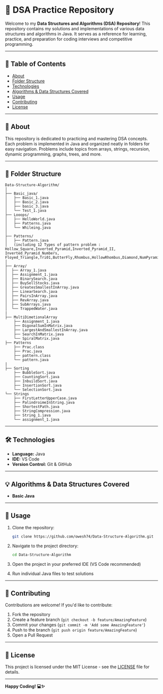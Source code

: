 ﻿# 🚀 DSA Practice Repository

Welcome to my **Data Structures and Algorithms (DSA) Repository**! This repository contains my solutions and implementations of various data structures and algorithms in Java. It serves as a reference for learning, practice, and preparation for coding interviews and competitive programming.

---

## 📝 Table of Contents

- [About](#-about)
- [Folder Structure](#-folder-structure)
- [Technologies](#-technologies)
- [Algorithms & Data Structures Covered](#-algorithms--data-structures-covered)
- [Usage](#-usage)
- [Contributing](#-contributing)
- [License](#-license)

---

## 📖 About

This repository is dedicated to practicing and mastering DSA concepts. Each problem is implemented in Java and organized neatly in folders for easy navigation. Problems include topics from arrays, strings, recursion, dynamic programming, graphs, trees, and more.

---

## 📂 Folder Structure

```
Data-Structure-Algorithm/
│
├── Basic_java/
│   ├── Basic_1.java
│   ├── Basic_2.java
│   ├── basic_3.java
│   └── Test_1.java
├── Looops/
│   ├── HelloWorld.java
│   ├── Patterns.java
│   └── Whileing.java
│
├── Patterns/
│   ├── Pattern.java
│   (including 12 Types of pattern problem :  Hollow_Square,Inverted_Pyramid,Inverted_Pyramid_II, Inverted_Pyramid_Numbers, Floyed_Triangle,Tri01,ButterFly,Rhombus,HollowRhombus,Diamond,NumPyramid,PalindromicPyramid)
│
├── Array/
│  ├── Array_1.java
│  ├── Assignment_1.java
│  ├── BinarySearch.java
│  ├── BuySellStocks.java
│  ├── GreatesSmallestInArray.java
│  ├── LinearSearch.java
│  ├── PairsInArray.java
│  ├── RevArray.java
│  ├── SubArrays.java
│  └── TrappedWater.java
|
├── MultiDimetionalArray
    ├── Assignment_1.java
    ├── DigonalSumInMatrix.java
    ├── LargestAndSmallestInArray.java
    ├── SearchInMatrix.java
    └── SpiralMatrix.java
├── Patterns
    ├── Prac.class
    ├── Prac.java
    ├── pattern.class
    └── pattern.java
|
├── Sorting
    ├── BubbleSort.java
    ├── CountingSort.java
    ├── InbuildSort.java
    ├── InsertionSort.java
    └── SelectionSort.java
└── Strings
    ├── FirstLetterUpperCase.java
    ├── PalindroimeInString.java
    ├── ShortestPath.java
    ├── StringCompression.java
    ├── String_1.java
    └── assignment_1.java

```

---

## 🛠 Technologies

- **Language:** Java
- **IDE:** VS Code
- **Version Control:** Git & GitHub

---

## 💡 Algorithms & Data Structures Covered

- **Basic Java**

---

## 🚀 Usage

1. Clone the repository:
   ```bash
   git clone https://github.com/owesh74/Data-Structure-Algorithm.git
   ```

2. Navigate to the project directory:
   ```bash
   cd Data-Structure-Algorithm
   ```

3. Open the project in your preferred IDE (VS Code recommended)

4. Run individual Java files to test solutions

---

## 🤝 Contributing

Contributions are welcome! If you'd like to contribute:

1. Fork the repository
2. Create a feature branch (`git checkout -b feature/AmazingFeature`)
3. Commit your changes (`git commit -m 'Add some AmazingFeature'`)
4. Push to the branch (`git push origin feature/AmazingFeature`)
5. Open a Pull Request

---

## 📄 License

This project is licensed under the MIT License - see the [LICENSE](LICENSE) file for details.

---


**Happy Coding! 💻✨**
